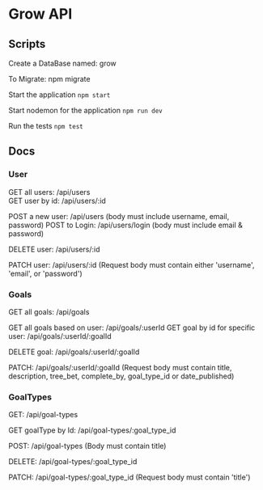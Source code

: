 # Grow API

## Scripts

Create a DataBase named: grow

To Migrate: npm migrate

Start the application `npm start`

Start nodemon for the application `npm run dev`

Run the tests `npm test`

## Docs

### User

GET all users:  /api/users  
GET user by id: /api/users/:id

POST a new user: /api/users (body must include username, email, password)
POST to Login: /api/users/login (body must include email & password)

DELETE user: /api/users/:id

PATCH user: /api/users/:id (Request body must contain either 'username', 'email', or 'password')

### Goals

GET all goals: /api/goals

GET all goals based on user: /api/goals/:userId
GET goal by id for specific user: /api/goals/:userId/:goalId

DELETE goal: /api/goals/:userId/:goalId 

PATCH: /api/goals/:userId/:goalId (Request body must contain title, description, tree_bet, complete_by, goal_type_id or date_published)

### GoalTypes

GET: /api/goal-types

GET goalType by Id: /api/goal-types/:goal_type_id

POST: /api/goal-types (Body must contain title)

DELETE: /api/goal-types/:goal_type_id

PATCH: /api/goal-types/:goal_type_id (Request body must contain 'title')

